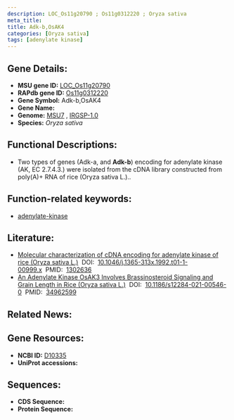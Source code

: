 ```yaml
---
description: LOC_Os11g20790 ; Os11g0312220 ; Oryza sativa
meta_title:
title: Adk-b,OsAK4
categories: [Oryza sativa]
tags: [adenylate kinase]
---
```


## Gene Details:
- **MSU gene ID:** [LOC_Os11g20790](http://rice.uga.edu/cgi-bin/ORF_infopage.cgi?orf=LOC_Os11g20790)  
- **RAPdb gene ID:** [Os11g0312220](https://rapdb.dna.affrc.go.jp/locus/?name=Os11g0312220)  
- **Gene Symbol:** Adk-b,OsAK4
- **Gene Name:**
- **Genome:**  [MSU7](http://rice.uga.edu/)&nbsp;,&nbsp;[IRGSP-1.0](https://rapdb.dna.affrc.go.jp/download/irgsp1.html)
- **Species:** *Oryza sativa*

## Functional Descriptions:
   - Two types of genes (Adk-a, and **Adk-b**) encoding for adenylate kinase (AK, EC 2.7.4.3.) were isolated from the cDNA library constructed from poly(A)+ RNA of rice (Oryza sativa L.)..

## Function-related keywords:
   - [adenylate-kinase](/tags/adenylate-kinase/)

## Literature:
   - [Molecular characterization of cDNA encoding for adenylate kinase of rice (Oryza sativa L.)](https://www.doi.org/10.1046/j.1365-313x.1992.t01-1-00999.x)&nbsp;&nbsp;DOI:&nbsp;&nbsp;[10.1046/j.1365-313x.1992.t01-1-00999.x](https://www.doi.org/10.1046/j.1365-313x.1992.t01-1-00999.x)&nbsp;&nbsp;PMID:&nbsp;&nbsp;[1302636](https://pubmed.ncbi.nlm.nih.gov/1302636/)
   - [An Adenylate Kinase OsAK3 Involves Brassinosteroid Signaling and Grain Length in Rice (Oryza sativa L.)](https://www.doi.org/10.1186/s12284-021-00546-0)&nbsp;&nbsp;DOI:&nbsp;&nbsp;[10.1186/s12284-021-00546-0](https://www.doi.org/10.1186/s12284-021-00546-0)&nbsp;&nbsp;PMID:&nbsp;&nbsp;[34962599](https://pubmed.ncbi.nlm.nih.gov/34962599/)

## Related News:

## Gene Resources:
- **NCBI ID:**  [D10335](http://www.ncbi.nlm.nih.gov/nuccore/D10335)
- **UniProt accessions:** [](https://www.uniprot.org/uniprotkb//entry)

## Sequences:
- **CDS Sequence:**
- **Protein Sequence:**
